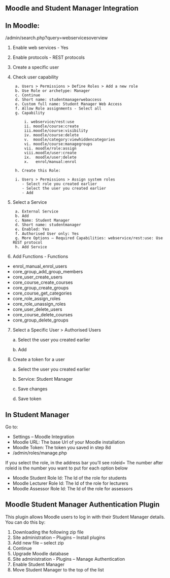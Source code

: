  ## **Moodle and Student Manager Integration**

 ## In Moodle:
/admin/search.php?query=webservicesoverview

1. Enable web services - Yes
2. Enable protocols - REST protocols
3. Create a specific user
4. Check user capability 

        a. Users > Permissions > Define Roles > Add a new role
        b. Use Role or archetype: Manager
        c. Continue
        d. Short name: studentmanagerwebaccess
        e. Custom full name: Student Manager Web Access
        f. Allow Role assignments - Select all
        g. Capability

            i. webservice/rest:use
            ii. moodle/course:create
            iii.moodle/course:visibility
            iv. moodle/course:delete
            v.  moodle/category:viewhiddencategories
            vi. moodle/course:managegroups
            vii. moodle/role:assign
            viii.moodle/user:create
            ix.  moodle/user:delete
            x.   enrol/manual:enrol

        h. Create this Role:
           
        i. Users > Permissions > Assign system roles
           - Select role you created earlier
           - Select the user you created earlier
           - Add

5. Select a Service

        a. External Service
        b. Add
        c. Name: Student Manager
        d. Short name: studentmanager
        e. Enabled: Yes
        f. Authorised User only: Yes
        g. More Options – Required Capabilities: webservice/rest:use: Use REST protocol
        h. Add Service

6. Add Functions - Functions

- enrol_manual_enrol_users
- core_group_add_group_members
- core_user_create_users
- core_course_create_courses
- core_group_create_groups
- core_course_get_categories
- core_role_assign_roles
- core_role_unassign_roles
- core_user_delete_users
- core_course_delete_courses
- core_group_delete_groups

7. Select a Specific User > Authorised Users

    a. Select the user you created earlier
    
    b. Add

8. Create a token for a user

    a. Select the user you created earlier

    b. Service: Student Manager

    c. Save changes

    d. Save token

## **In Student Manager**

Go to: 

- Settings – Moodle Integration
- Moodle URL: The base Url of your Moodle installation
- Moodle Token: The token you saved in step 8d
- /admin/roles/manage.php

If you select the role, in the address bar you’ll see roleid= 
The number after roleid is the number you want to put for each option below

- Moodle Student Role Id: The Id of the role for students
- Moodle Lecturer Role Id: The Id of the role for lecturers
- Moodle Assessor Role Id: The Id of the role for assessors

## **Moodle Student Manager Authentication Plugin**

This plugin allows Moodle users to log in with their Student Manager details. You can do this by:

1. Downloading the following zip file
2. Site administration – Plugins – Install plugins
3. Add new file – select zip
4. Continue
5. Upgrade Moodle database
7. Site administration - Plugins – Manage Authentication
8. Enable Student Manager
9. Move Student Manager to the top of the list


















